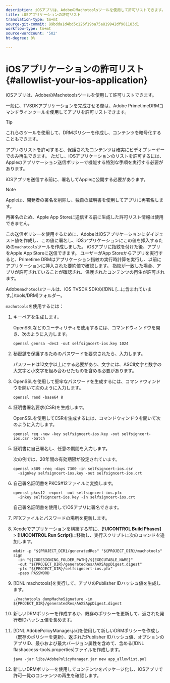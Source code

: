 ```yaml
---
description: iOSアプリは、AdobeのMachotoolsツールを使用して許可リストできます。
title: iOSアプリケーションの許可リスト
translation-type: tm+mt
source-git-commit: 89bdda1d4bd5c126f19ba75a819942df901183d1
workflow-type: tm+mt
source-wordcount: '502'
ht-degree: 0%

---
```



# iOSアプリケーションの許可リスト{#allowlist-your-ios-application}

iOSアプリは、AdobeのMachotoolsツールを使用して許可リストできます。

一般に、TVSDKアプリケーションを完成させる際は、Adobe PrimetimeDRMコマンドラインツールを使用してアプリを許可リストできます。

>[!TIP]
>
>これらのツールを使用して、DRMポリシーを作成し、コンテンツを暗号化することもできます。

アプリのリストを許可すると、保護されたコンテンツは確実にビデオプレーヤーでのみ再生できます。 ただし、iOSアプリケーションのリストを許可するには、Appleのアプリケーション送信ポリシーで機能する特別な手順を実行する必要があります。

iOSアプリを送信する前に、署名してAppleに公開する必要があります。

>[!NOTE]
>
>Appleは、開発者の署名を削除し、独自の証明書を使用してアプリに再署名します。

再署名のため、Apple App Storeに送信する前に生成した許可リスト情報は使用できません。

この送信ポリシーを使用するために、AdobeはiOSアプリケーションにダイジェスト値を作成し、この値に署名し、iOSアプリケーションにこの値を挿入するための`machotools`ツールを作成しました。 iOSアプリに指紋を付けた後、アプリをApple App Storeに送信できます。 ユーザーがApp Storeからアプリを実行すると、Primetime DRMはアプリケーション指紋の実行時計算を実行し、以前にアプリケーションに挿入された要約値で確認します。 指紋が一致した場合、アプリが許可されていることが確認され、保護されたコンテンツの再生が許可されます。

Adobe`machotools`ツールは、iOS TVSDK SDKの[!DNL [...に含まれています。]/tools/DRM]フォルダー。

`machotools`を使用するには：

1. キーペアを生成します。

   OpenSSLなどのユーティリティを使用するには、コマンドウィンドウを開き、次のように入力します。

   ```shell
   openssl genrsa -des3 -out selfsigncert-ios.key 1024
   ```

1. 秘密鍵を保護するためのパスワードを要求されたら、入力します。

   パスワードは12文字以上にする必要があり、文字には、ASCII文字と数字の大文字と小文字を組み合わせたものを含める必要があります。
1. OpenSSLを使用して堅牢なパスワードを生成するには、コマンドウィンドウを開いて次のように入力します。

   ```shell
   openssl rand -base64 8
   ```

1. 証明書署名要求(CSR)を生成します。

   OpenSSLを使用してCSRを生成するには、コマンドウィンドウを開いて次のように入力します。

   ```shell
   openssl req -new -key selfsigncert-ios.key -out selfsigncert-ios.csr -batch
   ```

1. 証明書に自己署名し、任意の期間を入力します。

   次の例では、20年間の有効期限が設定されています。

   ```shell
   openssl x509 -req -days 7300 -in selfsigncert-ios.csr  
     -signkey selfsigncert-ios.key -out selfsigncert-ios.crt
   ```

1. 自己署名証明書をPKCS#12ファイルに変換します。

   ```shell
   openssl pkcs12 -export -out selfsigncert-ios.pfx  
     -inkey selfsigncert-ios.key -in selfsigncert-ios.crt
   ```

   自己署名証明書を使用してiOSアプリに署名できます。

1. PFXファイルとパスワードの場所を更新します。
1. Xcodeでアプリケーションを構築する前に、**[!UICONTROL Build Phases]** > **[!UICONTROL Run Script]**&#x200B;に移動し、実行スクリプトに次のコマンドを追加します。

   ```shell
   mkdir -p "${PROJECT_DIR}/generatedRes" "${PROJECT_DIR}/machotools" sign  
     -in "${CODESIGNING_FOLDER_PATH}/${EXECUTABLE_NAME}"  
     -out "${PROJECT_DIR}/generatedRes/AAXSAppDigest.digest"  
     -pfx "${PROJECT_DIR}/selfsigncert-ios.pfx"  
     -pass PASSWORD
   ```

1. [!DNL machotools]を実行して、アプリのPublisher IDハッシュ値を生成します。

   ```shell
   ./machotools dumpMachoSignature -in ${PROJECT_DIR}/generatedRes/AAXSAppDigest.digest
   ```

1. 新しいDRMポリシーを作成するか、既存のポリシーを更新して、返された発行者IDハッシュ値を含めます。
1. [!DNL AdobePolicyManager.jar]を使用して新しいDRMポリシーを作成し（既存のポリシーを更新）、返されたPublisher IDハッシュ値、オプションのアプリID、最小および最大バージョン属性を含めて、含める[!DNL flashaccess-tools.properties]ファイルを作成します。

   ```shell
   java -jar libs/AdobePolicyManager.jar new app_allowlist.pol
   ```

1. 新しいDRMポリシーを使用してコンテンツをパッケージ化し、iOSアプリで許可一覧のコンテンツの再生を確認します。
